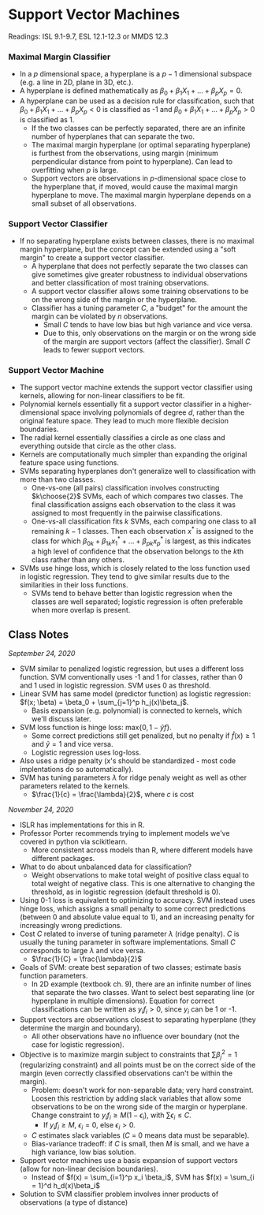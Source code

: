# Support Vector Machines

Readings: ISL 9.1-9.7, ESL 12.1-12.3 or MMDS 12.3

### Maximal Margin Classifier

- In a $p$ dimensional space, a hyperplane is a $p-1$ dimensional subspace (e.g. a line in 2D, plane in 3D, etc.).
- A hyperplane is defined mathematically as $\beta_0 + \beta_1 X_1 + ... + \beta_p X_p = 0$.
- A hyperplane can be used as a decision rule for classification, such that $\beta_0 + \beta_1 X_1 + ... + \beta_p X_p < 0$ is classified as -1 and $\beta_0 + \beta_1 X_1 + ... + \beta_p X_p > 0$ is classified as 1.
  - If the two classes can be perfectly separated, there are an infinite number of hyperplanes that can separate the two. 
  - The maximal margin hyperplane (or optimal separating hyperplane) is furthest from the observations, using margin (minimum perpendicular distance from point to hyperplane). Can lead to overfitting when $p$ is large.
  - Support vectors are observations in $p$-dimensional space close to the hyperplane that, if moved, would cause the maximal margin hyperplane to move. The maximal margin hyperplane depends on a small subset of all observations.

### Support Vector Classifier

- If no separating hyperplane exists between classes, there is no maximal margin hyperplane, but the concept can be extended using a "soft margin" to create a support vector classifier.
  - A hyperplane that does not perfectly separate the two classes can give sometimes give greater robustness to individual observations and better classification of most training observations.
  - A support vector classifier allows some training observations to be on the wrong side of the margin or the hyperplane.
  - Classifier has a tuning parameter $C$, a "budget" for the amount the margin can be violated by $n$ observations.
    - Small $C$ tends to have low bias but high variance and vice versa.
    - Due to this, only observations on the margin or on the wrong side of the margin are support vectors (affect the classifier). Small $C$ leads to fewer support vectors.

### Support Vector Machine

- The support vector machine extends the support vector classifier using kernels, allowing for non-linear classifiers to be fit.
- Polynomial kernels essentially fit a support vector classifier in a higher-dimensional space involving polynomials of degree $d$, rather than the original feature space. They lead to much more flexible decision boundaries.
- The radial kernel essentially classifies a circle as one class and everything outside that circle as the other class.
- Kernels are computationally much simpler than expanding the original feature space using functions.
- SVMs separating hyperplanes don't generalize well to classification with more than two classes.
  - One-vs-one (all pairs) classification involves constructing $k\choose{2}$ SVMs, each of which compares two classes. The final classification assigns each observation to the class it was assigned to most frequently in the pairwise classifications.
  - One-vs-all classification fits $k$ SVMs, each comparing one class to all remaining $k-1$ classes. Then each observation $x^*$ is assigned to the class for which $\beta_{0k} + \beta_{1k}x_1^* + ... + \beta_{pk}x_p^*$ is largest, as this indicates a high level of confidence that the observation belongs to the $k$th class rather than any others.
- SVMs use hinge loss, which is closely related to the loss function used in logistic regression. They tend to give similar results due to the similarities in their loss functions.
  - SVMs tend to behave better than logistic regression when the classes are well separated; logistic regression is often preferable when more overlap is present. 

## Class Notes

*September 24, 2020*

- SVM similar to penalized logistic regression, but uses a different loss function. SVM conventionally uses -1 and 1 for classes, rather than 0 and 1 used in logistic regression. SVM uses 0 as threshold.
- Linear SVM has same model (predictor function) as logistic regression: $f(x; \beta) = \beta_0 + \sum_{j=1}^p h_j(x)\beta_j$.
  - Basis expansion (e.g. polynomial) is connected to kernels, which we'll discuss later.
- SVM loss function is hinge loss: max$\{0, 1-\tilde{y}f\}$.
  - Some correct predictions still get penalized, but no penalty if $\hat f(x) \ge 1$ and $\tilde{y} = 1$ and vice versa.
  - Logistic regression uses log-loss.
- Also uses a ridge penalty ($x$'s should be standardized - most code implentations do so automatically).
- SVM has tuning parameters $\lambda$ for ridge penaly weight as well as other parameters related to the kernels.
  - $\frac{1}{c} = \frac{\lambda}{2}$, where $c$ is cost

*November 24, 2020*

- ISLR has implementations for this in R. 
- Professor Porter recommends trying to implement models we've covered in python via scikitlearn.
  - More consistent across models than R, where different models have different packages.
- What to do about unbalanced data for classification?
  - Weight observations to make total weight of positive class equal to total weight of negative class. This is one alternative to changing the threshold, as in logistic regression (default threshold is 0).
- Using 0-1 loss is equivalent to optimizing to accuracy. SVM instead uses hinge loss, which assigns a small penalty to some correct predictions (between 0 and absolute value equal to 1), and an increasing penalty for increasingly wrong predictions.
- Cost $C$ related to inverse of tuning parameter $\lambda$ (ridge penalty). $C$ is usually the tuning parameter in software implementations. Small $C$ corresponds to large $\lambda$ and vice versa.
  - $\frac{1}{C} = \frac{\lambda}{2}$
- Goals of SVM: create best separation of two classes; estimate basis function parameters.
  - In 2D example (textbook ch. 9), there are an infinite number of lines that separate the two classes. Want to select best separating line (or hyperplane in multiple dimensions). Equation for correct classifications can be written as $y_i f_i > 0$, since $y_i$ can be 1 or -1.
- Support vectors are observations closest to separating hyperplane (they determine the margin and boundary).
  - All other observations have no influence over boundary (not the case for logistic regression).
- Objective is to maximize margin subject to constraints that $\sum\beta_j^2 = 1$ (regularizing constraint) and all points must be on the correct side of the margin (even correctly classified observations can't be within the margin).
  - Problem: doesn't work for non-separable data; very hard constraint. Loosen this restriction by adding slack variables that allow some observations to be on the wrong side of the margin or hyperplane. Change constraint to $y_i f_i \ge M(1 - \epsilon_i)$, with $\sum\epsilon_i \le C$.
    - If $y_i f_i \ge M$, $\epsilon_i = 0$, else $\epsilon_i > 0$.
  - $C$ estimates slack variables ($C$ = 0 means data must be separable).
  - Bias-variance tradeoff: if $C$ is small, then $M$ is small, and we have a high variance, low bias solution.
- Support vector machines use a basis expansion of support vectors (allow for non-linear decision boundaries).
  - Instead of $f(x) = \sum_{i=1}^p x_i \beta_i$, SVM has $f(x) = \sum_{i = 1}^d h_d(x)\beta_i$
- Solution to SVM classifier problem involves inner products of observations (a type of distance)